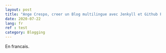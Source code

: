 ```yaml
---
layout: post
title: "Ange Crespo, creer un Blog multilingue avec Jenkyll et Github Pages"
date: 2020-07-22
lang: fr
ref : test
category: Blogging
---
```


En francais.